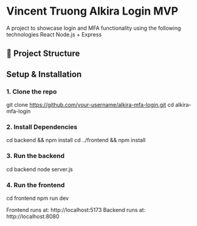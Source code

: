 # Vincent Truong Alkira Login MVP

A project to showcase login and MFA functionality using the following technologies 
React
Node.js + Express


## 📁 Project Structure




## Setup & Installation

### 1. Clone the repo
git clone https://github.com/your-username/alkira-mfa-login.git
cd alkira-mfa-login

### 2. Install Dependencies
cd backend && npm install
cd ../frontend && npm install

### 3. Run the backend
cd backend
node server.js

### 4. Run the frontend
cd frontend
npm run dev

Frontend runs at: http://localhost:5173
Backend runs at: http://localhost:8080
